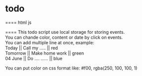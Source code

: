 <h1>todo</h1>
====
html js 

====
This todo script use local storage for storing events. <br />
You can chande color, content or date by click on events. <br />
You can add multiple line at once, example:<br />
Today    ||  Call my .....  || red  <br />
Tomorrow ||  Make home work || green <br />
04 June  ||  Do .... ...... || blue  <br />

You can put color on css format like: #f00, rgba(250, 100, 100, 1)
 
 
 



